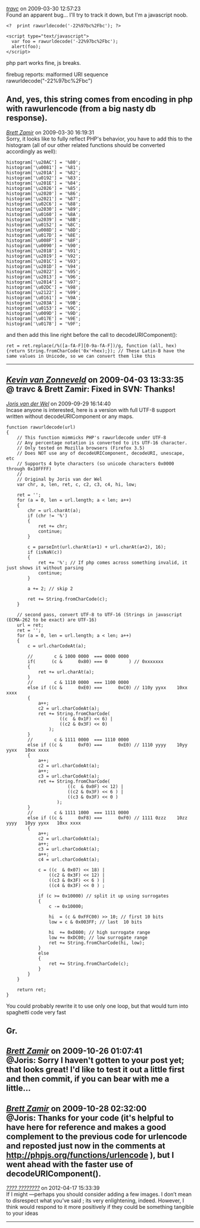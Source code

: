 *[travc]()* on 2009-03-30 12:57:23  
Found an apparent bug...  I'll try to track it down, but I'm a javascript noob.

```
<?  print rawurldecode('-22%97bc%2Fbc'); ?>

<script type="text/javascript">
  var foo = rawurldecode('-22%97bc%2Fbc');
  alert(foo);
</script>
```

php part works fine,  js breaks.

firebug reports:
malformed URI sequence
rawurldecode("-22%97bc%2Fbc")

And, yes, this string comes from encoding in php with rawurlencode (from a big nasty db response).  
---------------------------------------
*[Brett Zamir]()* on 2009-03-30 16:19:31  
Sorry, it looks like to fully reflect PHP's behavior, you have to add this to the histogram (all of our other related functions should be converted accordingly as well):

```
histogram['\u20AC'] = '%80';
histogram['\u0081'] = '%81';
histogram['\u201A'] = '%82';
histogram['\u0192'] = '%83';
histogram['\u201E'] = '%84';
histogram['\u2026'] = '%85';
histogram['\u2020'] = '%86';
histogram['\u2021'] = '%87';
histogram['\u02C6'] = '%88';
histogram['\u2030'] = '%89';
histogram['\u0160'] = '%8A';
histogram['\u2039'] = '%8B';
histogram['\u0152'] = '%8C';
histogram['\u008D'] = '%8D';
histogram['\u017D'] = '%8E';
histogram['\u008F'] = '%8F';
histogram['\u0090'] = '%90';
histogram['\u2018'] = '%91';
histogram['\u2019'] = '%92';
histogram['\u201C'] = '%93';
histogram['\u201D'] = '%94';
histogram['\u2022'] = '%95';
histogram['\u2013'] = '%96';
histogram['\u2014'] = '%97';
histogram['\u02DC'] = '%98';
histogram['\u2122'] = '%99';
histogram['\u0161'] = '%9A';
histogram['\u203A'] = '%9B';
histogram['\u0153'] = '%9C';
histogram['\u009D'] = '%9D';
histogram['\u017E'] = '%9E';
histogram['\u0178'] = '%9F';
```

and then add this line right before the call to decodeURIComponent():

```
ret = ret.replace(/%([a-fA-F][0-9a-fA-F])/g, function (all, hex) {return String.fromCharCode('0x'+hex);}); // These Latin-B have the same values in Unicode, so we can convert them like this
```

---------------------------------------
*[Kevin van Zonneveld](http://kevin.vanzonneveld.net)* on 2009-04-03 13:33:35  
@ travc & Brett Zamir: Fixed in SVN: Thanks!
---------------------------------------
*[Joris van der Wel]()* on 2009-09-29 16:14:40  
Incase anyone is interested, here is a version with full UTF-8 support written without decodeURIComponent or any maps.

```
function rawurldecode(url)
{
	// This function mimmicks PHP's rawurldecode under UTF-8
	// Any percentage notation is converted to its UTF-16 character.
	// Only tested on Mozilla browsers (Firefox 3.5)
	// Does NOT use any of decodeURIComponent, decodeURI, unescape, etc
	// Supports 4 byte characters (so unicode characters 0x0000 through 0x10FFFF)
	//
	// Original by Joris van der Wel
	var chr, a, len, ret, c, c2, c3, c4, hi, low;
	
	ret = '';
	for (a = 0, len = url.length; a < len; a++)
	{
		chr = url.charAt(a);
		if (chr != '%')
		{
			ret += chr;
			continue;
		}
		
		c = parseInt(url.charAt(a+1) + url.charAt(a+2), 16);
		if (isNaN(c))
		{
			ret += '%'; // If php comes across something invalid, it just shows it without parsing 
			continue;
		}
		
		a += 2; // skip 2
		
		ret += String.fromCharCode(c);
	}
	
	// second pass, convert UTF-8 to UTF-16 (Strings in javascript (ECMA-262 to be exact) are UTF-16)
	url = ret;
	ret = '';
	for (a = 0, len = url.length; a < len; a++)
	{
		c = url.charCodeAt(a);
		
		//        c & 1000 0000  === 0000 0000
		if(      (c &      0x80) === 0        ) // 0xxxxxxx
		{
			ret += url.charAt(a);
		}
		//        c & 1110 0000  === 1100 0000
		else if ((c &      0xE0) ===      0xC0) // 110y yyxx	10xx xxxx
		{
			a++;
			c2 = url.charCodeAt(a);
			ret += String.fromCharCode(
					((c  & 0x1F) << 6) | 
					((c2 & 0x3F) << 0)
				);
		}
		//        c & 1111 0000  === 1110 0000
		else if ((c &      0xF0) ===      0xE0) // 1110 yyyy	10yy yyxx	10xx xxxx
		{
			a++;
			c2 = url.charCodeAt(a);
			a++;
			c3 = url.charCodeAt(a);
			ret += String.fromCharCode(
				       ((c  & 0x0F) << 12) |
				       ((c2 & 0x3F) << 6 ) |
				       ((c3 & 0x3F) << 0 )
			       );
		}
		//        c & 1111 1000  === 1111 0000
		else if ((c &      0xF8) ===      0xF0) // 1111 0zzz	10zz yyyy	10yy yyxx	10xx xxxx 
		{
			a++;
			c2 = url.charCodeAt(a);
			a++;
			c3 = url.charCodeAt(a);
			a++;
			c4 = url.charCodeAt(a);
			
			c =	((c  & 0x07) << 18) |
				((c2 & 0x3F) << 12) |
				((c3 & 0x3F) << 6 ) |
				((c4 & 0x3F) << 0 ) ;
			
			if (c >= 0x10000) // split it up using surrogates
			{
				c -= 0x10000;
				
				hi  = (c & 0xFFC00) >> 10; // first 10 bits
				low = c & 0x003FF; // last  10 bits
				
				hi  += 0xD800; // high surrogate range
				low += 0xDC00; // low surrogate range
				ret += String.fromCharCode(hi, low);
			} 
			else
			{
				ret += String.fromCharCode(c);
			}
		}
	}
	
	return ret;
}
```
You could probably rewrite it to use only one loop, but that would turn into spaghetti code very fast

Gr.
---------------------------------------
*[Brett Zamir](http://brett-zamir.me)* on 2009-10-26 01:07:41  
@Joris: Sorry I haven't gotten to your post yet; that looks great! I'd like to test it out a little first and then commit, if you can bear with me a little...
---------------------------------------
*[Brett Zamir](http://brett-zamir.me)* on 2009-10-28 02:32:00  
@Joris: Thanks for your code (it's helpful to have here for reference and makes a good complement to the previous code for urlencode and reposted just now in the comments at http://phpjs.org/functions/urlencode ), but I went ahead with the faster use of decodeURIComponent().
---------------------------------------
*[???? ????????](http://an3m1.com/)* on 2012-04-17 15:33:39  
If I might —perhaps you should consider adding a few images. I don’t mean to disrespect what you’ve said ; its very enlightening, indeed. However, I think would respond to it more positively if they could be something tangible to your ideas 

---------------------------------------
